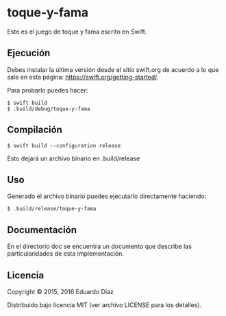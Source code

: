 # toque-y-fama

Este es el juego de toque y fama escrito en Swift.

## Ejecución

Debes instalar la última versión desde el sitio swift.org de acuerdo a lo que sale en esta página: https://swift.org/getting-started/.

Para probarlo puedes hacer:

	$ swift build 
	$ .build/debug/toque-y-fama

## Compilación

 	$ swift build --configuration release

Esto dejará un archivo binario en .build/release

## Uso

Generado el archivo binario puedes ejecutarlo directamente haciendo:

	$ .build/release/toque-y-fama


## Documentación

En el directorio doc se encuentra un documento que describe las particularidades de esta implementación.

## Licencia

Copyright © 2015, 2016 Eduardo Díaz

Distribuido bajo licencia MIT (ver archivo LICENSE para los detalles).
